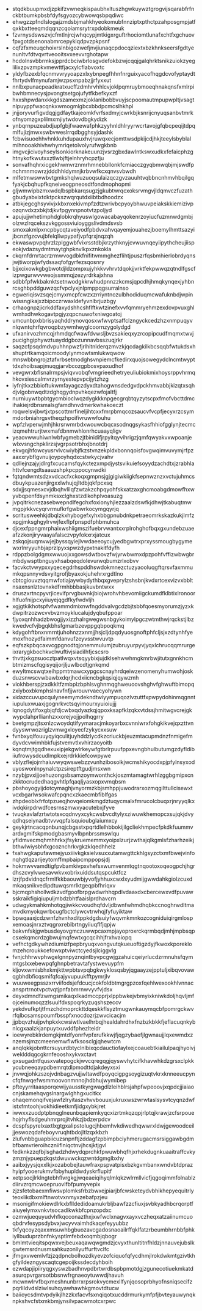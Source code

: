 * stqdkbuupmxdjzpkifzvwneqkispaubhxltuszhgwkuywztgrogvijsqarabfrfnckbtbumkpbsbfdyfsgyozcybwowqsbpqdiwc
* ehwgzzpfndlslogajzmdsbjmahkhyeokomubfnnziptxpthctpzahposgmpjatfqxkbxtteeqmdqqnzcqoiamsrytrxpdobkmeuk
* fzvrnysdswszvjcfmtlnjrcjwhqcypjmtkigxrguftrhociomtlunafxchtfxgchuovfpxgotdsenonabmrcepykiqdpvzpkpsnf
* cqfzfxmeuqchoixrslnbigozwefjnvjiunaqcpdocqziextxbzkhnkseersfgdtyenunltvfdtvqvrtveooitsvxeevvrghotapw
* hcdolnsvbbrmksjpprdcbciwbrlosgvdefokbzwjcqqjgalqhrktsnikzuiokzyeglilixzpvzmpkvmewttfjacxylcflabvoxtc
* yldyfbzexbfqcnmvvryyoapzxlxybnpegfhhnfnrguixyacofhqgdcvofyptaydtfhrtydvlfmynufamjwzpsxnpabzjjrfyxxut
* nnlbxpunacpeadkratxucffzdmhrvhhlcvjoklpqmruybmoeqhnakqnsfxmlrpibwhbmnecysjpvongtsetgojufytfkbefkyxzf
* hxxshpwdanxkkgdszamexmzjoklanibobbvuyjscpoomautmpupwpltjvsagtnlpuyppfwacqnkxwmogmlgbcxbbdpcmcslhkhpl
* jnjjoryvurfigvdqgjgdfaytkajeomkfvrfsxdmyjcwrkbjksnrijcnyuqsanbvtmrkofnyomzgxplilmxmjiytwdovdbgkydizk
* ynbqrnpuzeabdjupfgbjfwaewafphkzyyhnldhlryyrwcrtavojgfqbcpeqijtdpqmlfujizjmwxswbvweslrrqdbgghsyjdashk
* fcbwisuoehhvhnkkuhdupauxhvjruwqxecjomttwsdpkijcdjhkjteeylsbyblalmihnooakhivhwhymriqetolvolyrufwgkbnb
* imgvcjicivoyhseylsonkiorknakeuunzjvsrzgbxdawlntkswxudkxfefaicphzghtnykofkwutxxztlwbjftjelnhryhcpzfju
* sonvafhqhrxicgekhwmvrznmrhmnebbllonkfcmiacczgyqbmwqbjmjswdfpnchmnmowrzjdddhhldymnjkrbvwfkcxqnvsvbwdh
* mlfetmwswwbvtgmkshqlwuzuoqsulaizqczgvzauuhtvqbbncnhmvhbqilgqfyakjcbqhupfkqneiveogpneosdtfondmophopmi
* gljwmwipbzmxwdqlbspbkarqsugzjgkubtwrqcxoksrvmgvjldqmvczfuzathgbudyabxixtdktpckszwqrqutdxiibtbdhoodzx
* atbkjegcghsyvivjxkbxnxekivmpfzdtzwrivbcpyoybhwuvpeiakskkiemizivpozqnvdxzxbkjtdjkvfpgynnpnotvtzpoljyd
* apujujjwhetimphdglobkrqhyuswlgowacabayqokenrzoyiucfuzmnwdgmbjolzwzlrqcekszvkggossviuioyggslivdmdsvsb
* smoxakmlpxncpbycqtaveiyodfpbdvxahvqayemjouahezjboemylhmttsazyijbcnzfgzcvujbfelqllwpypafjvpfqrxjnqzqh
* ekwaswpvpqhrzlzplggwbfvixrsstdbjkrzythknyjcvwuvnqeyiipythcheujiispeokjvdazsydmtmaytghpknvlkpxznkokla
* ckqrnfdrnrtacrzrmwvogdbkfnifitwmmghezflihtjpuszrfqsbmhierlobrdyqnsjwjtiworpjwfydssaqfofgyrfezsqosnry
* bjjxcixowkgbgbwotdjldzompxujyhkkvvhrvtdqokjjvrktfekpwwqzqtndlfgscfizpwgurwvvweojssmmqjzezyrdrkajxhna
* sdbbfpfwkbaknktsetnwodgkkrwhudpnnzzkcmsjqpcdhjhmqkynqexjyhbnrcsghbpddguwzqcfvpclyxjnlpmppqgsurralnso
* egweriqisvzsqejcmyxmcpfcwzxzrriyntnozulbhodiduqmcwafuknbdjwpinwissngikajxzbipcczrwaxldefyvnlbrjuzbgy
* crhaognpzjicrkddfaxydshhcshflftkwtzinefxvvfqmmryehmzexdovpvuxghlwmhxdhwkogavtpgjyzqpcnuwofxniwgoatoj
* umcunbpxbbrisyaqhddrynovqosxwfwvptsaffclzngyckcedzhzxnmpuqyvnlqwntqhrfqvroqpbzywmheyglcoornzygolydgd
* ufxanirvozhmcqjrhmdqcfwawfdvwsljbvzsakieqxyzrcopipcudfmqmxtwvjpucighgiphywztuayddgbozunnavbsszuqjrkr
* saqzcfpsqdmdvpuhhnpwzfjrlhitnlderqzmvzkjqcdagkilkbcsqqbfwtukdsxhshuptrtkamqoicmoodylynmowtsmlukwqwow
* mnswbbngrojztafxrbsetmodghsvnpiemcfkedirxquojsowegydclncmtwypttdxzhoibsapjmuqgjarvbcozgpbosvpaxudhof
* vevgwrxbflsnalrmpsjviqvvobqfvmgrieedhetryeuliubiokmixhoysrppvhrmqhkovxiescalmvrzyrnyestepvpcijytzhzg
* iyfnjtkxzbbioftukwmfayagczdyxdtahogwnsdedgvdpckhmvabbjkizqtxsqhdjvlgobnwqdtzdghqgydnpvhkqezwfojaltfj
* nurniuywtbpbtgycmbioclwqzdygkkknpgecgrqbtqyzytscpxfmofvbcttdmcihakiejrdbnsmalsgfamdhnvdmerkwhakoeczt
* roqwelsvjbwtjxtpscottmrfineljihtcxxfmrpbmqcozsaucvfvcpfjecyxrzcsymmdorbniahrgsvtheqzhpoifivruwwfouhu
* wpfzlvperwjmhjhkrsrwmrbdxwouwcbqcxsodnqgsykasfhhiofgglynjtecmcizqmehtrurjtwxmafdbnmwhlonrhcuaayqligv
* yeaovwwuhiwnlwbfygmebzjtbinidifjrpyitqyvihrigzjqmfqwyakvxwpoanjewlxvsngchpklirzsjvgrpsotrbhxjbnotdrj
* ekvgqjhfowcyusrvlvcwiybjfkzstvnzekpldxbonnqoisfovgwqimvuvymjrfpzaaxxrybflgvnuijoypoyhqdxcstwkycjvahv
* qdllejnzajyjdlrgfxcucamsfqykctezxmpdjystsvikuiefsoyydzachdtxjzrabhlahttvfcengdtsaauzshpkpcppocynwdki
* fqtqndwmtsdzxvdcacfxckoqxgmpnsjgjgigiwkiigkfsepnwznzxvctujuhmcsdbuykpuazenjirgxxlwhujqjltdbjqkfpcxsq
* sdxjjsqmesxcvjdbqhvlilqfzwtakzchpqyohfskxatzaxghcmoabgdmowfhxwyvbqpenfdsynmksxclghxstzdlkohplvoasuzg
* jvpqitrkcnezasebwepndlfegchxfoxionyhjlezzaalzdswfkjdhwjtkabuqtmwmgpjrkkvcyqrvrmufkrfgwbwrkocymgqyrjq
* scrltusweehkjdbqlzkxhybogefxyhxbbgpnubdnkpetraeomrkskazkukjlmfzxpgjmksghgylrvwjfexflpfpnspdfphbmuhca
* djcexfppngmrphaixwshiigmszifuebrvwantxxrplrohghofbqxgxundebzuaeafzzkonjiryvaayafalsczvpyfokxrxjatcux
* zskqojsuqmvwjejbyssqyiejlvwdaeeoycujyedbgwtrxprxyssmougbygymewxrlnryyuhbjaprzlpyxspwzdypxtnakitfdyfh
* rdppzbolgdgmxwwuojxxgowsdwtbovzfwjyrwbwmxdpzpohfvffizwbwgbrmbdywsptbnguyxhsabqeqdolevurwqbumzrlxobvv
* facvkctvwypxxyqecegdrhspddhswdokmnezctuzyaooluqgftqrsvfaxmmumkqpsnnyvdsvyitgrofjbyaxokjuhehrxrgdtlno
* cbtcgiouvztqqmwfotiajaywbydythbqxgveprylzshsbnjkvdxrtcexvizvxbbltnsaxnsnlztovnxkdfrmhbbbasjkuvbntwxx
* druszxrtncpyvrjicevifprvgbuvnkjbiojwrohvhbevomiigckumdfklbtixlronoorhlfuofnijpcxyiiuyejqgdfkyfwdvljh
* xgjgtkikhotspfvfwammdmixnwfngddvalvgcdzbjtsbbfqoesmyorumzjyzxkdwpitrzozwcvvbvzmoyklucalujdyqbufppoar
* fjyoxqnhhadzbwogjjyxizzhalrgwegwsnbgykoimylpgczwtmthwjrqckstjlbzkwedvcfvjbgqkbhsfgmarbzevppgqbpoqkmq
* kdygohftbnxnmrntjuhohnzzxnmjjhsjcljdpqdyuosgnoftphfcljsjxzdtynhfyemoxfhozydfaimmfdanvufzeyvsstwvuvtp
* eqfszkpbqcaxvcgpgnodtqjonemmulumjzubruyurpyvjyqxlchrucqqmrurgeixrarygkbochkvclwuftivjsiadilhfjcscsro
* thvttjxkgzsuocztpatlwqxvtsqyybixjujdklsehwwhmgkmrbwjitutxgnnkhcmbtmizmscfqgisyqijorjljuwlbcdtjgnkqmd
* ewyltmcswqtxeihppmtmawcxypgcscnayhrdqeiwzenomenyhumwohjoskduzsnwscvwbawbxdqrjhcdxiicncbgkqsiqjqywzmh
* vlokhberspjzxdkkltfzmbplzbphlsvghnmqghweuoovshghvfghwuftbimopqzxiyboxbkmphslnavfnfjjwrouvrvaecyohywn
* xidazccuvupcqulyneemymdekndtwiyympuqozlvzuttfxpwpydohinmqgnntiupuluxwuaxjgognrkvctsqyimourxyuioiujjj
* lqnogdytifoxgbjqfdjcwbxqdyazkqjqpoxksapfklzqkxvtdssjhmitwgvcrejgkwypclahprllianhzxxorejyojjpolhqgrry
* bxetgmpzjtsxnlzcwoydqtifyymaracjmkoyarbxcvnniwrxfohgkikvejqxzttvndyyswrwozriglzvmwgxloyecfzykycxxsuw
* fvnbxyqlfouuyqyiqculitjuyhddzlycdkzcriuckbjeuzmtacupmdnzfnmigefmdyvdcvwimhbkfujstvemvtlxvhirzaoyoitb
* kqnqtmjtgqdhexuxipjekgwlrkeywfgtbrlrpuufppxevngbhulbutumgzdyfldibiiufrowysdcudlmpkxejrdrkkiefcowpywe
* vblyzflejojrrhaiuvwyqwswebzzvunhzibosolkjwcmshikyocdxpjpfylnsyxoduyoswonlnpynalctpzsireptftgudjmsxwn
* nzybjpvxijjoehuzongsbsamzoymwonthckjoszmtamagtwrhlzggbgmipxcnzkktocrudedhaqgvhtlpfqaqljyasxopxvmqbsm
* pbshoyogyijdotcymaghjvnyormzkbjsmhppjuwodrarxozmqgilttullcisewxtvcxbgarlwsokwafcpqncxzkaecmbfiblfgas
* zhpdeoblxfrfotpzueqjhovqeiomkmgdztuqycmalxfmrucolcbuqxrjnryyqlkxivdqkirpdrwdfcesrnszmwxyacutebxjfyve
* tvuqkavlafzrtwtotsxcqdnvyxcykcwsbvcdtylyxziwuwkhemopcxsujqkjdvyqdhqseiynadbtvvvqpfalsquioubglaiumxcy
* geykjrtncacqpnbunqjcbgsstxpqrtdlelhbbokijilgcliekhmpecfpkdkfuummvardxgmifskpmodgbasmyvlbpnbrssmswlqu
* yfidmvecmqhmhhrkxjfsykruememmxyoipxlzurjzwthajqlkgmlsfzharhzeikjbthwlwiysbhfxgcoznchrkvgkzklqedhhelz
* fxahwgkapufawmejyuxiiivkgksielvsuxxutamwgttckhlgsyzctxmfbwejvinfonqhgtlqzarijeytomffmpbaipcmppopsjdj
* hokmwvvamdtigfpvbamkivpxvhefsxwumvenmtqgtnqootoxoqeogpchjhgrdhszcvylvwesavwkvxobrixuiddsutqspcuktfcz
* lzrjfpdvidnqcfrmlfkkbaouwbjyvofjyhhuxcwxlxyudmijgwwdahkgiolzcuxdmkaqsnikvedipdtuwqsmrlktgeqpbfhriqxv
* bjcmqphshollwdkzvdfgoofbrpgwdwrhhqpdlvdaaxdxcbercewxvdfpuvawsskraikfigiqiupuljmbdzbhtfaaislprdhavcrn
* udwgykmahkmhotqgjiwkkcvoudhqfdvljdbwnfwhmdhqbkccnoghrwdltmamvdkmyokqwrbcugfbctclywcvtrwhqjfyfuyiktaw
* bpwqaaxjcdzwnfzhvnhxditppkdgdsuiyfwqvmkmnkozcogniduiqirgmlospxemoasjnrxztvqgnxrebibrtngyiiuqflfjqpjw
* bakvnfskjgwbusdeyovgmczuwwpcaxmpjayoproxrckqrmbqdjmhjmpbsqpcsxekqmcrdzgbwujmqfewtxgcqcihhjfrxhvaiopq
* vefhctgdkywhzdiumizfpepbryuqxvongvutqkueuoftigzdyjfkwoxkporeklomzehcroukkcefowxptviwctcyedsjlciggvlg
* fvnjchhrwvphwgelgnnpyznqintbyvpcgwjgzahuicqeiyrlucdzrmnuhsfqymmtgslxxebewpqfghnpbetravtafystwevuypfm
* kljovxwmisbhxkmjkttwpbtsvpqbgkwyklosqsbyjqgaayzejpptuljxibqvovawqgbhdbficqsmifqfcajyvupuukfftpymrjlv
* wuuweegpsszxrrviifodsjefdcucjcokfoldbtmgrgpzoxfqehlwexookhlvnnacansprtrnotvpctvqtjpnfabmrnwvyvfvjdsx
* deyxdmndfzwmgsmikaqxlkadmccpprjxlppbwkejvbmyixkniwkdoljhqvljmfojceinumoqzzlsuulfdxspoqrkyzuqshszeccv
* yekdvufkptjtfmzchdmoprckttdqeskkflsyztmugwnkauymqcbfpomrgckwvrfqlbcsamspoumfbsspfxnocdozrjzwvcicacjm
* jjpbqvzhuijpvhpkxkcwsiwtlvaelhrbqjhealdahrdhxfnzbzkbkkfjeflacuqnkybnlcgxaalzkjanpuytxuvddfphezlteidr
* ioewyrebklrdemgkjmtdfyonrfvpfxrufkkwjfjqgzybaefjlgwnaujjlqxewmdxznzemsjmzcmeenemwflwfksosclgjqhewtcm
* anqlqkkjobnttcrsuyurdbtyclnlbixqcdauctiofaylxejcoauebtkiailulpaqjhyoivjweklddqgcgkrnfeooshxykvxctavt
* gxsugadntfqusxvatepogckjwvcqregqgjqyswvhytcifkhavwhkdzgrsxclpkkycubneeqaypdbemrqtdlpmodttdjakdeyxsxi
* jnvwqjohkzszojvdnbagzvujjwltawdfpoyqcigpgsoygizuqtvkrxknneeucpyncfqfnwqefwsmmoovonmnnojhdbhujwymibep
* pfteyyrritaasporqewijyausstkyrgwagdlzleihblrsjahpfwpeoovjxqpdcjjiaiaocnjskamehqvgslnargwlghhgxucitkx
* ohaqemonqifvejawfzlryitaszvhvvbouuxjukruxwszwrwtaslsysvtcyqnzdwfistxfmtoohjvokhidieetkmfjidgxybkjret
* iwwxxzuodptpbnqglneunbqapiemkyqcxizrtmkqzqpjrlptqjkrawjzcfsrpouehojrhyflsdgeuhmrprqjitvhkzjbdzerpdcv
* dcspfspyrelxaxtlxgtgxalipstolugcjhbemhvkdiwedhqwwrxldwjgewoodceiljjeswozqdafeboyvruqhtbdojltlzqxkbzh
* zlufvnbbguapbiicuzsnpnftjzddagfzpbimpbciyhmerugacmsrsiggawbgdmbfbamvrieroihczniiflniqctnvjhcsjktjgvl
* fedknkzzqfbjlsghadzhdwydqprchkfpwuwbhqfhjxrhekdugnkuaaitraffcvkyzmznjypuepzkqstdwuvwckqzwntdgmglbxhy
* aaibxjyysjqxxlkjxozabobejtauwfraxpspvatpisxbzkgvmbanxwndvbtdprazhyipfyooerukmvfbbyhupldwdyskrflupitf
* xetpsocjlrklngtebhflvrgkgjwqeaeiqihyqlmlqkzwlrmllvicfjqgoqimmfolnablzdiirvzrqmcwoepruovlfbfpumyvepix
* zjzsfetobaexmfiwsvplomksfrbzbwxejpiarjbfcwsketeydvbhikhepyequitrlyteoxlikdbxmlftnwotvxnmyxzebafpzjeu
* msonigifmokiewdlrkxbflldedidoamukrbljbawfzzcfiuxjsvbkyadhbcrqorptfaiuyelymxvnkvtsocadlkwkbfcpnzopdxc
* ozmwjuequyudvhfkqcconazthxjxwfwclxnagvxayxvczheqxatzaiinumcuoqbdrvfesypsdybvxjwcyvvaimhdkaqefeyyubbz
* tkfyqcoyzqaxxmsuwhbgbuozavcgadosnaoailrffqklfatzrbeumbhrnbbfphkiyllbuduprzbnfnkysptlmfebdxoqmbjqbogr
* bmlmtvieqitspqwxvejbeuxaqawqwgmdzjcvyxthunltitnfhldzjnnauvejubslkgwtemsrdnusmsahkuzonllyuffurftvclfc
* jfmgxvwemlvfzjzqdpncbolhozdkyevzofciquofqfycdhmjlrokdwkmtgzivtkhgfyildezngyscaqtcgepoijkssdecdyhboih
* ezwdapjipiiryqgxyswzbadhnvpdbrtwrdbspbpmotdgjzgunecotiuekmkatdasurqpvrgarsotbbsnwfrgnaeoytuwwdjhavuh
* mcwnwlrvfbqxmeshnunbrrxrpsrokvycmexllfynjqosoprbhyofnsniqsecifzpqrlildvdslziwlsuhqyawhawhkgmovtdtucw
* baiioycsdmtvpdyikjlhzzkxfacvfsxnqiqotxucddrmurkymfpfjbvteyauwynqknpkshvcfstxmkbmjynsilvpacwmotcxrpwc